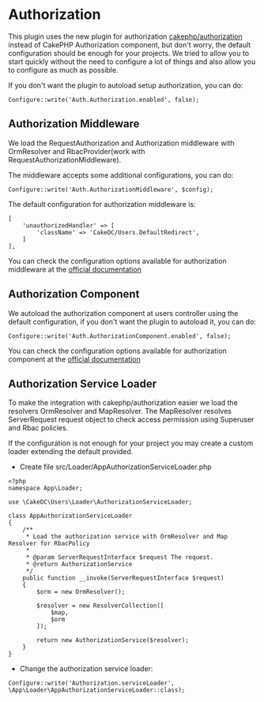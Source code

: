 Authorization
=============
This plugin uses the new plugin for authorization [cakephp/authorization](https://github.com/cakephp/authorization/)
instead of CakePHP Authorization component, but don't worry, the default configuration should be enough for your
projects. We tried to allow you to start quickly without the need to configure a lot of things and also
allow you to configure as much as possible.


If you don't want the plugin to autoload setup authorization, you can do:
```
Configure::write('Auth.Authorization.enabled', false);
```

Authorization Middleware
------------------------
We load the RequestAuthorization and Authorization middleware with OrmResolver and RbacProvider(work with RequestAuthorizationMiddleware).

The middleware accepts some additional configurations, you can do:
```
Configure::write('Auth.AuthorizationMiddleware', $config);
```

The default configuration for authorization middleware is:
```
[
    'unauthorizedHandler' => [
        'className' => 'CakeDC/Users.DefaultRedirect',
    ]
],
```

You can check the configuration options available for authorization middleware at the
[official documentation](https://github.com/cakephp/authorization/blob/master/docs/Middleware.md)


Authorization Component
-----------------------
We autoload the authorization component at users controller using the default configuration,
if you don't want the plugin to autoload it, you can do:
```
Configure::write('Auth.AuthorizationComponent.enabled', false);
```

You can check the configuration options available for authorization component at the
[official documentation](https://github.com/cakephp/authorization/blob/master/docs/Component.md)

Authorization Service Loader
-----------------------------
To make the integration with cakephp/authorization easier we load the resolvers OrmResolver and MapResolver.
The MapResolver resolves ServerRequest request object to check access permission using Superuser and Rbac policies.

If the configuration is not enough for your project you may create a custom loader extending the
default provided.

- Create file src/Loader/AppAuthorizationServiceLoader.php

```
<?php
namespace App\Loader;

use \CakeDC\Users\Loader\AuthorizationServiceLoader;

class AppAuthorizationServiceLoader
{
    /**
     * Load the authorization service with OrmResolver and Map Resolver for RbacPolicy
     *
     * @param ServerRequestInterface $request The request.
     * @return AuthorizationService
     */
    public function __invoke(ServerRequestInterface $request)
    {
        $orm = new OrmResolver();

        $resolver = new ResolverCollection([
            $map,
            $orm
        ]);

        return new AuthorizationService($resolver);
    }
}
```
- Change the authorization service loader:

```
Configure::write('Authorization.serviceLoader', \App\Loader\AppAuthorizationServiceLoader::class);
```
